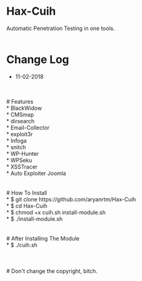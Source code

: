 # Hax-Cuih
Automatic Penetration Testing in one tools.
<br>
<br>
# Change Log
* 11-02-2018
<br>
<br>
# Features <br>
* BlackWidow <br>
* CMSmap <br>
* dirsearch <br>
* Email-Collector <br>
* exploit3r <br>
* Infoga <br>
* snitch <br>
* WP-Hunter <br>
* WPSeku <br>
* XSSTracer <br>
* Auto Exploiter Joomla <br>
<br>
<br>
# How To Install
<br>
* $ git clone https://github.com/aryanrtm/Hax-Cuih <br>
* $ cd Hax-Cuih <br>
* $ chmod +x cuih.sh install-module.sh <br>
* $ ./install-module.sh <br>
<br>
<br>
# After Installing The Module
<br>
* $ ./cuih.sh <br>
<br>
<br>
<br>
# Don't change the copyright, bitch.
